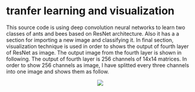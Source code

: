 # tranfer learning and visualization
This source code is using deep convolution neural networks to learn two classes of ants and bees based on ResNet architecture.
Also it has a a section for importing a new image and classifying it. In final section, visualization technique is used in order to shows the output of fourth layer of ResNet as image. The output image from the fourth layer is shown in following. The  output of fourth layer is 256 channels of 14x14 matrices. In order to show 256 channels as image, I have splitted every three channels into one image and shows them as follow.

<p align="center">
  <img src="https://user-images.githubusercontent.com/15813546/32373722-efb29938-c0af-11e7-9f03-83845799df55.png">
 </p>
